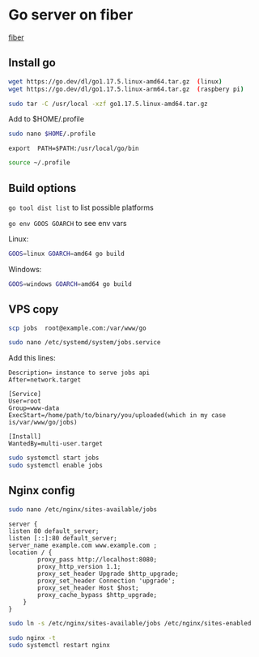 # Go server on fiber

[fiber](https://github.com/gofiber/fiber)

## Install go

```sh
wget https://go.dev/dl/go1.17.5.linux-amd64.tar.gz  (linux)
wget https://go.dev/dl/go1.17.5.linux-arm64.tar.gz  (raspbery pi)
```

```sh
sudo tar -C /usr/local -xzf go1.17.5.linux-amd64.tar.gz
```

Add to $HOME/.profile
```sh
sudo nano $HOME/.profile
```
```
export  PATH=$PATH:/usr/local/go/bin
```

```sh
source ~/.profile
```

## Build options

`go tool dist list` to list possible platforms

`go env GOOS GOARCH` to see env vars

Linux:
```sh
GOOS=linux GOARCH=amd64 go build
```

Windows:
```sh
GOOS=windows GOARCH=amd64 go build 
```

## VPS copy

```sh
scp jobs  root@example.com:/var/www/go
```

```sh
sudo nano /etc/systemd/system/jobs.service
```

Add this lines:
```
Description= instance to serve jobs api
After=network.target

[Service]
User=root
Group=www-data
ExecStart=/home/path/to/binary/you/uploaded(which in my case is/var/www/go/jobs)

[Install]
WantedBy=multi-user.target
```

```sh
sudo systemctl start jobs  
sudo systemctl enable jobs
```

## Nginx config

```sh
sudo nano /etc/nginx/sites-available/jobs
```

```
server {
listen 80 default_server;
listen [::]:80 default_server;
server_name example.com www.example.com ;  
location / {
        proxy_pass http://localhost:8080;
        proxy_http_version 1.1;
        proxy_set_header Upgrade $http_upgrade;
        proxy_set_header Connection 'upgrade';
        proxy_set_header Host $host;
        proxy_cache_bypass $http_upgrade;
    }
}
```

```sh
sudo ln -s /etc/nginx/sites-available/jobs /etc/nginx/sites-enabled
```

```sh
sudo nginx -t
sudo systemctl restart nginx
```